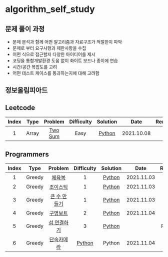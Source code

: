 # algorithm_self_study

## 문제 풀이 과정
- 문제 분석과 함께 어떤 알고리즘과 자료구조가 적절한지 파악
- 문제로 부터 요구사항과 제한사항을 수집
- 어떤 식으로 접근할지 다양한 아이디어를 제시
- 코딩을 통합개발환경 도움 없이 화이트 보드나 종이에 연습
- 시간/공간 복잡도를 고려
- 어떤 테스트 케이스를 통과하는지에 대해 고려함

## 정보올림피아드



## Leetcode



| Index | Type | Problem | Difficulty | Solution | Date | Remark |
| :-----:|:----:| :-------: | :----------: | :--------: | :-----: | :------: |
|   1   | Array |  [Two Sum](https://leetcode.com/problems/two-sum/)  |  Easy | [Python](https://github.com/terri1102/algorithm_self_study/blob/main/leetcode/Array/two_sum.md) | 2021.10.08 | |



## Programmers



| Index | Type | Problem | Difficulty | Solution | Date | Remark |
| :-----:|:----:| :-------: | :----------: | :--------: | :-----: | :------: |
|   1   | Greedy |  [체육복](https://programmers.co.kr/learn/courses/30/lessons/42862) |  1 | [Python](https://github.com/terri1102/algorithm_self_study/blob/main/programmers/greedy1(%EC%B2%B4%EC%9C%A1%EB%B3%B5).md) | 2021.11.03 | |
|2| Greedy| [조이스틱](https://programmers.co.kr/learn/courses/30/lessons/42860) | 1 | [Python](https://github.com/terri1102/algorithm_self_study/blob/main/programmers/greedy2(%EC%A1%B0%EC%9D%B4%EC%8A%A4%ED%8B%B1).md) | 2021.11.03| |
|3 | Greedy | [큰 수 만들기](https://programmers.co.kr/learn/courses/30/lessons/42883)|1 | [Python](https://github.com/terri1102/algorithm_self_study/blob/main/programmers/greedy3(%ED%81%B0%20%EC%88%98%20%EB%A7%8C%EB%93%A4%EA%B8%B0).md)| 2021.11.03| |
|4 | Greedy | [구명보트](https://programmers.co.kr/learn/courses/30/lessons/42885) | 2 | [Python](https://github.com/terri1102/algorithm_self_study/blob/main/programmers/greedy4(%EA%B5%AC%EB%AA%85%EB%B3%B4%ED%8A%B8).md)| 2021.11.04 | |
| 5| Greedy | [섬 연결하기](https://programmers.co.kr/learn/courses/30/lessons/42861) |3| [Python](https://github.com/terri1102/algorithm_self_study/blob/main/programmers/greedy5(%EC%84%AC%EC%97%B0%EA%B2%B0%ED%95%98%EA%B8%B0).md)| |Python | 2021.11.04 |
|6| Greedy | [단속카메라](https://programmers.co.kr/learn/courses/30/lessons/42884)|[Python]() |  Python | 2021.11.04 | |
